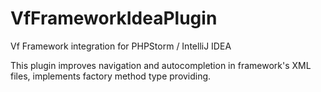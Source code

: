 # VfFrameworkIdeaPlugin
Vf Framework integration for PHPStorm / IntelliJ IDEA

This plugin improves navigation and autocompletion in framework's XML files, implements factory method type providing.
